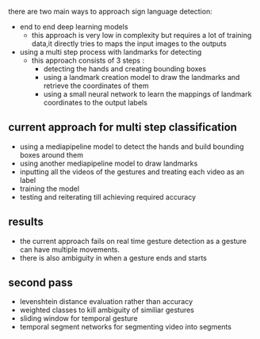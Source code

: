 there are two main ways to approach sign language detection:
- end to end deep learning models 
	-  this approach is very low in complexity but requires a lot of training data,it directly tries to maps the input images to the outputs
- using a multi step process with landmarks for detecting 
	-  this approach consists of 3 steps :
		- detecting the hands and creating bounding boxes 
		- using a landmark creation model to draw the landmarks and retrieve the coordinates of them 
		- using a small neural network to learn the mappings of landmark coordinates to the output labels
## current approach for multi step classification
- using a mediapipeline model to detect the hands and build bounding boxes around them 
- using another mediapipeline model to draw landmarks 
- inputting all the videos of the gestures and treating each video as an label
- training the model
- testing and reiterating till achieving required accuracy
## results
- the current approach fails on real time gesture detection as a gesture can have multiple movements.
- there is also ambiguity in when a gesture ends and starts
## second pass
- levenshtein distance evaluation rather than accuracy
- weighted classes to kill ambiguity of similiar gestures
- sliding window for temporal gesture
- temporal segment networks for segmenting video into segments